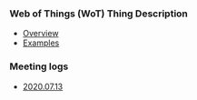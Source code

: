 ### Web of Things (WoT) Thing Description
   * [Overview](https://github.com/kaist-webeng/testbed-resource-controller/wiki/Web-of-Things-(WoT)-Thing-Description-%EA%B0%9C%EC%9A%94)
   * [Examples](https://github.com/kaist-webeng/testbed-resource-controller/wiki/Chrome-Cast-Description)

### Meeting logs
- [2020.07.13](https://github.com/kaist-webeng/testbed-resource-controller/wiki/2020.07.13-Meeting-logs)